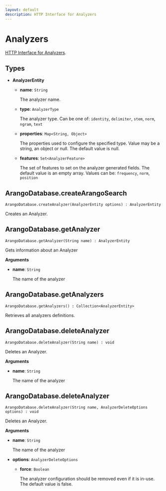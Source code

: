 ```yaml
---
layout: default
description: HTTP Interface for Analyzers
---
```


# Analyzers

[HTTP Interface for Analyzers](../http/analyzers.html).


## Types

- **AnalyzerEntity**

  - **name**: `String`

    The analyzer name.

  - **type**: `AnalyzerType`

    The analyzer type. Can be one of: `identity`, `delimiter`, `stem`, `norm`, `ngram`, `text`

  - **properties**: `Map<String, Object>`

    The properties used to configure the specified type. Value may be a string, an object or null. The default value is null.

  - **features**: `Set<AnalyzerFeature>`

    The set of features to set on the analyzer generated fields. The default value is an empty array.
    Values can be: `frequency`, `norm`, `position`


## ArangoDatabase.createArangoSearch

`ArangoDatabase.createAnalyzer(AnalyzerEntity options) : AnalyzerEntity`

Creates an Analyzer.


## ArangoDatabase.getAnalyzer

`ArangoDatabase.getAnalyzer(String name) : AnalyzerEntity`

Gets information about an Analyzer

**Arguments**

- **name**: `String`

  The name of the analyzer


## ArangoDatabase.getAnalyzers

`ArangoDatabase.getAnalyzers() : Collection<AnalyzerEntity>`

Retrieves all analyzers definitions.


## ArangoDatabase.deleteAnalyzer

`ArangoDatabase.deleteAnalyzer(String name) : void`

Deletes an Analyzer.

**Arguments**

- **name**: `String`

  The name of the analyzer


## ArangoDatabase.deleteAnalyzer

`ArangoDatabase.deleteAnalyzer(String name, AnalyzerDeleteOptions options) : void`

Deletes an Analyzer.

**Arguments**

- **name**: `String`

  The name of the analyzer

- **options**: `AnalyzerDeleteOptions`

  - **force**: `Boolean`

    The analyzer configuration should be removed even if it is in-use. The default value is false.
